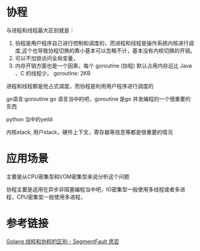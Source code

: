 # 协程

与进程和线程最大区别就是：
1. 协程是用户程序自己进行控制和调度的，而进程和线程是操作系统内核进行调度,这个也导致协程切换的靠小基本可以忽略不计，基本没有内核切换的开销。
2. 可以不加锁访问全局变量，
3. 内存开销方面也是一个因素，每个 goroutine (协程) 默认占用内存远比 Java 、C 的线程少。 goroutine: 2KB 

进程和线程都是抢占式调度，而协程是利用用户程序进行调度的



go语言:goroutine go 语言当中的吧，goroutine 是go 并发编程的一个很重要的东西

python 当中的yeild 


内核stack, 用户stack，硬件上下文，寄存器等信息等都是很重要的情况

# 应用场景
主要是从CPU密集型和I/OM密集型来说分析这个问题

协程主要是适用在异步非阻塞编程当中吧，IO密集型一般使用多线程或者多进程，CPU密集型一般使用多进程，

# 参考链接

[Golang 线程和协程的区别 - SegmentFault 思否](https://segmentfault.com/q/1010000004878639)